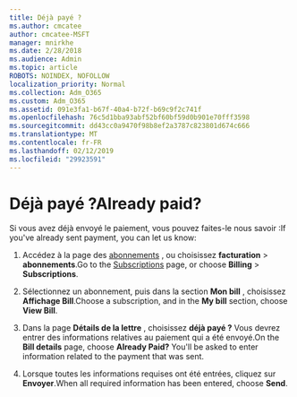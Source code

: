 ```yaml
---
title: Déjà payé ?
ms.author: cmcatee
author: cmcatee-MSFT
manager: mnirkhe
ms.date: 2/28/2018
ms.audience: Admin
ms.topic: article
ROBOTS: NOINDEX, NOFOLLOW
localization_priority: Normal
ms.collection: Adm_O365
ms.custom: Adm_O365
ms.assetid: 091e3fa1-b67f-40a4-b72f-b69c9f2c741f
ms.openlocfilehash: 76c5d1bba93abf52bf60bf59d0b901e70fff3598
ms.sourcegitcommit: dd43cc0a9470f98b8ef2a3787c823801d674c666
ms.translationtype: MT
ms.contentlocale: fr-FR
ms.lasthandoff: 02/12/2019
ms.locfileid: "29923591"
---
```

# <a name="already-paid"></a><span data-ttu-id="b90e4-102">Déjà payé ?</span><span class="sxs-lookup"><span data-stu-id="b90e4-102">Already paid?</span></span>

<span data-ttu-id="b90e4-103">Si vous avez déjà envoyé le paiement, vous pouvez faites-le nous savoir :</span><span class="sxs-lookup"><span data-stu-id="b90e4-103">If you've already sent payment, you can let us know:</span></span>
  
1. <span data-ttu-id="b90e4-104">Accédez à la page des [abonnements](https://go.microsoft.com/fwlink/p/?linkid=842054) , ou choisissez **facturation** \> **abonnements**.</span><span class="sxs-lookup"><span data-stu-id="b90e4-104">Go to the [Subscriptions](https://go.microsoft.com/fwlink/p/?linkid=842054) page, or choose **Billing** \> **Subscriptions**.</span></span>
    
2. <span data-ttu-id="b90e4-105">Sélectionnez un abonnement, puis dans la section **Mon bill** , choisissez **Affichage Bill**.</span><span class="sxs-lookup"><span data-stu-id="b90e4-105">Choose a subscription, and in the **My bill** section, choose **View Bill**.</span></span>
    
3. <span data-ttu-id="b90e4-p101">Dans la page **Détails de la lettre** , choisissez **déjà payé ?** Vous devrez entrer des informations relatives au paiement qui a été envoyé.</span><span class="sxs-lookup"><span data-stu-id="b90e4-p101">On the **Bill details** page, choose **Already Paid?** You'll be asked to enter information related to the payment that was sent.</span></span> 
    
4. <span data-ttu-id="b90e4-108">Lorsque toutes les informations requises ont été entrées, cliquez sur **Envoyer**.</span><span class="sxs-lookup"><span data-stu-id="b90e4-108">When all required information has been entered, choose **Send**.</span></span>
    

